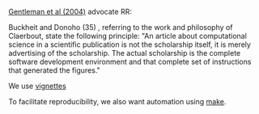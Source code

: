 [Gentleman et al (2004)](http://genomebiology.com/2004/5/10/R80)
advocate RR:

  Buckheit and Donoho (35) , referring to the work and philosophy of
  Claerbout, state the following principle: "An article about
  computational science in a scientific publication is not the
  scholarship itself, it is merely advertising of the scholarship. The
  actual scholarship is the complete software development environment
  and that complete set of instructions that generated the figures."

We use [vignettes](https://github.com/lgatto/rbc/blob/2014-11-06-Zurich/rr/simple.md)

To facilitate reproducibility, we also want automation using
[make](https://github.com/lgatto/rbc/blob/2014-11-06-Zurich/rr/make.md).
